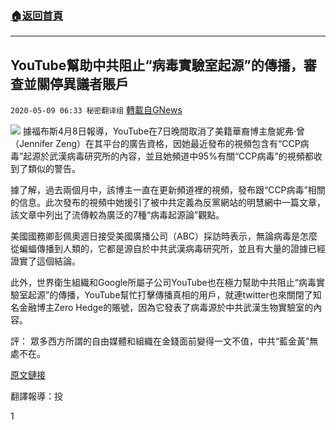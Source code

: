 ###  [:house:返回首頁](https://github.com/ourhimalayas/txt)
---

## YouTube幫助中共阻止“病毒實驗室起源”的傳播，審查並關停異議者賬戶
`2020-05-09 06:33 秘密翻译组` [轉載自GNews](https://gnews.org/zh-hant/198336/)

![](https://s3.amazonaws.com/gnews-media-offload/wp-content/uploads/2020/05/09051727/Picture-1-92.png)
據福布斯4月8日報導，YouTube在7日晚間取消了美籍華裔博主詹妮弗·曾（Jennifer Zeng）在其平台的廣告資格，因她最近發布的視頻包含有“CCP病毒”起源於武漢病毒研究所的內容，並且她頻道中95%有關“CCP病毒”的視頻都收到了類似的警告。

據了解，過去兩個月中，該博主一直在更新頻道裡的視頻，發布跟“CCP病毒”相關的信息。此次發布的視頻中她援引了被中共定義為反黨網站的明慧網中一篇文章，該文章中列出了流傳較為廣泛的7種“病毒起源論”觀點。

美國國務卿彭佩奧週日接受美國廣播公司（ABC）採訪時表示，無論病毒是怎麼從蝙蝠傳播到人類的，它都是源自於中共武漢病毒研究所，並且有大量的證據已經證實了這個結論。

此外，世界衛生組織和Google所屬子公司YouTube也在極力幫助中共阻止“病毒實驗室起源”的傳播，YouTube幫忙打擊傳播真相的用戶，就連twitter也來關閉了知名金融博主Zero Hedge的賬號，因為它發表了病毒源於中共武漢生物實驗室的內容。

評： 眾多西方所謂的自由媒體和組織在金錢面前變得一文不值，中共“藍金黃”無處不在。

[原文鏈接](https://www.forbes.com/sites/kenrapoza/2020/05/08/youtube-takes-action-against-chinese-bloggers-post-on-coronavirus-origins/#eb759c446d64)

翻譯報導：投

1
